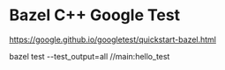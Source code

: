 # Bazel C++ Google Test

https://google.github.io/googletest/quickstart-bazel.html

bazel test --test_output=all //main:hello_test
